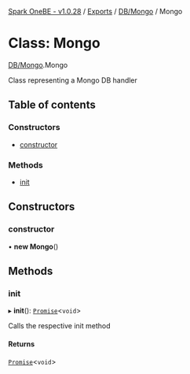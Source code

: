 [Spark OneBE - v1.0.28](../README.md) / [Exports](../modules.md) / [DB/Mongo](../modules/DB_Mongo.md) / Mongo

# Class: Mongo

[DB/Mongo](../modules/DB_Mongo.md).Mongo

Class representing a Mongo DB handler

## Table of contents

### Constructors

- [constructor](DB_Mongo.Mongo.md#constructor)

### Methods

- [init](DB_Mongo.Mongo.md#init)

## Constructors

### constructor

• **new Mongo**()

## Methods

### init

▸ **init**(): [`Promise`]( https://developer.mozilla.org/en-US/docs/Web/JavaScript/Reference/Global_Objects/Promise )<`void`\>

Calls the respective init method

#### Returns

[`Promise`]( https://developer.mozilla.org/en-US/docs/Web/JavaScript/Reference/Global_Objects/Promise )<`void`\>
